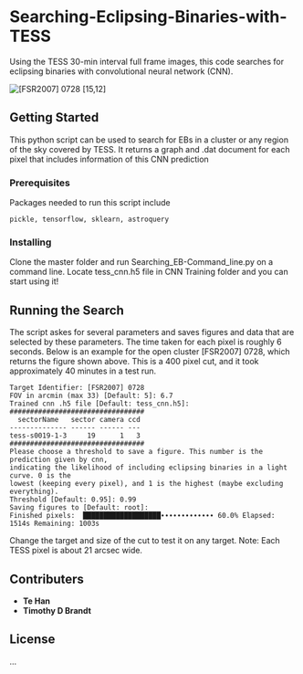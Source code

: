 # Searching-Eclipsing-Binaries-with-TESS
Using the TESS 30-min interval full frame images, this code searches for eclipsing binaries with convolutional neural network (CNN). 

<!--  -->
![[FSR2007] 0728 [15,12]](https://user-images.githubusercontent.com/49893001/91675214-6b366900-eaf0-11ea-95d2-8bb495d4a47f.png)

## Getting Started

This python script can be used to search for EBs in a cluster or any region of the sky covered by TESS. It returns a graph and .dat document for each pixel that includes information of this CNN prediction

### Prerequisites

Packages needed to run this script include
```
pickle, tensorflow, sklearn, astroquery
```

### Installing
Clone the master folder and run Searching_EB-Command_line.py on a command line. Locate tess_cnn.h5 file in CNN Training folder and you can start using it!

## Running the Search
The script askes for several parameters and saves figures and data that are selected by these parameters. The time taken for each pixel is roughly 6 seconds. Below is an example for the open cluster [FSR2007] 0728, which returns the figure shown above. This is a 400 pixel cut, and it took approximately 40 minutes in a test run. 

```
Target Identifier: [FSR2007] 0728
FOV in arcmin (max 33) [Default: 5]: 6.7
Trained cnn .h5 file [Default: tess_cnn.h5]:
#################################
  sectorName   sector camera ccd
-------------- ------ ------ ---
tess-s0019-1-3     19      1   3
#################################
Please choose a threshold to save a figure. This number is the prediction given by cnn, 
indicating the likelihood of including eclipsing binaries in a light curve. 0 is the 
lowest (keeping every pixel), and 1 is the highest (maybe excluding everything).
Threshold [Default: 0.95]: 0.99
Saving figures to [Default: root]:
Finished pixels:  ███████████████████∙∙∙∙∙∙∙∙∙∙∙∙∙ 60.0% Elapsed: 1514s Remaining: 1003s
```
Change the target and size of the cut to test it on any target. Note: Each TESS pixel is about 21 arcsec wide.


## Contributers

* **Te Han** 
* **Timothy D Brandt** 

## License
 ...
